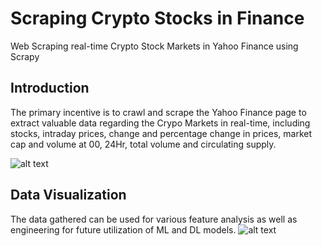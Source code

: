 # Scraping Crypto Stocks in Finance
Web Scraping real-time Crypto Stock Markets in Yahoo Finance using Scrapy

## Introduction
The primary incentive is to crawl and scrape the Yahoo Finance page to extract valuable data regarding the Crypo Markets in real-time, including stocks, intraday prices, change and percentage change in prices, market cap and volume at 00, 24Hr, total volume and circulating supply. 

![alt text](https://github.com/shahriar-rahman/Scraping-Crypto-Stocks-in-Finance/blob/main/CryptoStock2/Graphs/Yahoo_Finance.PNG)

## Data Visualization
The data gathered can be used for various feature analysis as well as engineering for future utilization of ML and DL models.
![alt text](https://github.com/shahriar-rahman/Scraping-Crypto-Stocks-in-Finance/blob/main/CryptoStock2/Graphs/market_values.png)

